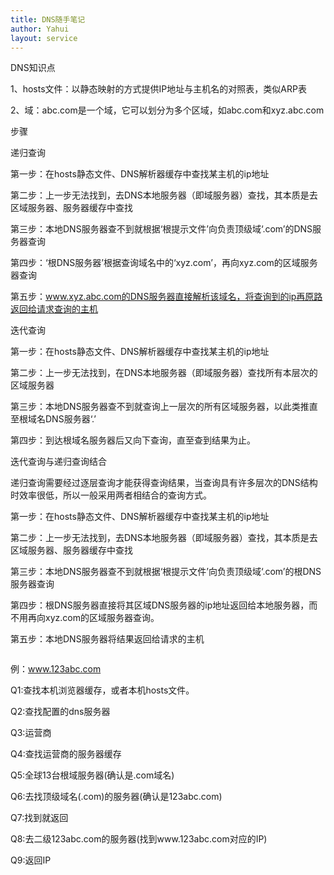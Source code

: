 ```yaml
---
title: DNS随手笔记
author: Yahui
layout: service
---
```


DNS知识点

1、hosts文件：以静态映射的方式提供IP地址与主机名的对照表，类似ARP表

2、域：abc.com是一个域，它可以划分为多个区域，如abc.com和xyz.abc.com


步骤

递归查询

第一步：在hosts静态文件、DNS解析器缓存中查找某主机的ip地址

第二步：上一步无法找到，去DNS本地服务器（即域服务器）查找，其本质是去区域服务器、服务器缓存中查找

第三步：本地DNS服务器查不到就根据‘根提示文件’向负责顶级域‘.com’的DNS服务器查询

第四步：‘根DNS服务器’根据查询域名中的‘xyz.com’，再向xyz.com的区域服务器查询

第五步：www.xyz.abc.com的DNS服务器直接解析该域名，将查询到的ip再原路返回给请求查询的主机


迭代查询

第一步：在hosts静态文件、DNS解析器缓存中查找某主机的ip地址

第二步：上一步无法找到，在DNS本地服务器（即域服务器）查找所有本层次的区域服务器

第三步：本地DNS服务器查不到就查询上一层次的所有区域服务器，以此类推直至根域名DNS服务器‘.’

第四步：到达根域名服务器后又向下查询，直至查到结果为止。


迭代查询与递归查询结合

递归查询需要经过逐层查询才能获得查询结果，当查询具有许多层次的DNS结构时效率很低，所以一般采用两者相结合的查询方式。

第一步：在hosts静态文件、DNS解析器缓存中查找某主机的ip地址

第二步：上一步无法找到，去DNS本地服务器（即域服务器）查找，其本质是去区域服务器、服务器缓存中查找

第三步：本地DNS服务器查不到就根据‘根提示文件’向负责顶级域‘.com’的根DNS服务器查询

第四步：根DNS服务器直接将其区域DNS服务器的ip地址返回给本地服务器，而不用再向xyz.com的区域服务器查询。

第五步：本地DNS服务器将结果返回给请求的主机

<span class="image left"><img src="{{ 'assets/images/other/dns.png' | relative_url }}" alt="" /></span>

例：www.123abc.com

Q1:查找本机浏览器缓存，或者本机hosts文件。

Q2:查找配置的dns服务器

Q3:运营商

Q4:查找运营商的服务器缓存

Q5:全球13台根域服务器(确认是.com域名)

Q6:去找顶级域名(.com)的服务器(确认是123abc.com)

Q7:找到就返回

Q8:去二级123abc.com的服务器(找到www.123abc.com对应的IP)

Q9:返回IP
